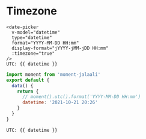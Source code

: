 # Timezone

```vue
<date-picker
  v-model="datetime"
  type="datetime"
  format="YYYY-MM-DD HH:mm"
  display-format="jYYYY-jMM-jDD HH:mm"
  :timezone="true"
/>
UTC: {{ datetime }}
```

```js
import moment from 'moment-jalaali'
export default {
  data() {
    return {
      // moment().utc().format('YYYY-MM-DD HH:mm')
      datetime: '2021-10-21 20:26'
    }
  }
}
```

<script>
import moment from 'moment-jalaali';
export default {
  data() {
    return {
      datetime: moment().utc().format('YYYY-MM-DD HH:mm')
    }
  }
}
</script>

<ClientOnly>
  <date-picker
    v-model="datetime"
    type="datetime"
    format="YYYY-MM-DD HH:mm"
    display-format="jYYYY-jMM-jDD HH:mm"
    :timezone="true"
    style="margin-bottom: 0"
  />
</ClientOnly>

<code>UTC: {{ datetime }}</code>


